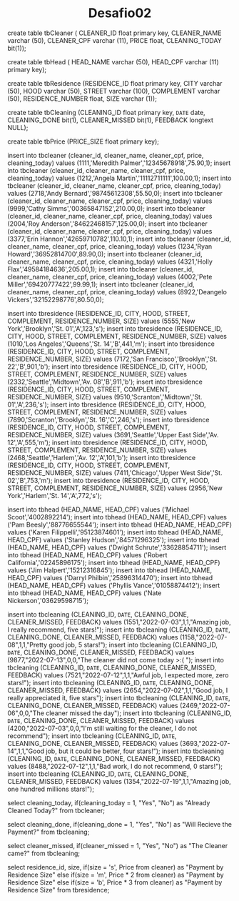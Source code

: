<h1 align="center"> Desafio02 </h1>

create table tbCleaner
( CLEANER_ID float primary key,
CLEANER_NAME varchar (50),
CLEANER_CPF varchar (11),
PRICE float,
CLEANING_TODAY bit(1));

create table tbHead
( HEAD_NAME varchar (50),
HEAD_CPF varchar (11) primary key);

create table tbResidence
(RESIDENCE_ID float primary key,
CITY varchar (50),
HOOD varchar (50),
STREET varchar (100),
COMPLEMENT varchar (50),
RESIDENCE_NUMBER float,
SIZE varchar (1));

create table tbCleaning
(CLEANING_ID float primary key,
`DATE` date,
CLEANING_DONE bit(1),
CLEANER_MISSED bit(1),
FEEDBACK longtext NULL);

create table tbPrice
(PRICE_SIZE float primary key);


insert into tbcleaner (cleaner_id, cleaner_name, cleaner_cpf, price, cleaning_today)
values (1111,'Meredith Palmer','12345678918',75.90,1);
insert into tbcleaner (cleaner_id, cleaner_name, cleaner_cpf, price, cleaning_today)
values (1212,'Angela Martin','11112711111',100.00,1);
insert into tbcleaner (cleaner_id, cleaner_name, cleaner_cpf, price, cleaning_today)
values (2718,'Andy Bernard','98745612308',55.50,0);
insert into tbcleaner (cleaner_id, cleaner_name, cleaner_cpf, price, cleaning_today)
values (9999,'Cathy Simms','00365847152',210.00,0);
insert into tbcleaner (cleaner_id, cleaner_name, cleaner_cpf, price, cleaning_today)
values (2004,'Roy Anderson','84622468157',125.00,0);
insert into tbcleaner (cleaner_id, cleaner_name, cleaner_cpf, price, cleaning_today)
values (3377,'Erin Hannon','42659710782',110.10,1);
insert into tbcleaner (cleaner_id, cleaner_name, cleaner_cpf, price, cleaning_today)
values (1234,'Ryan Howard','36952814700',89.90,0);
insert into tbcleaner (cleaner_id, cleaner_name, cleaner_cpf, price, cleaning_today)
values (4321,'Holly Flax','49584184636',205.00,1);
insert into tbcleaner (cleaner_id, cleaner_name, cleaner_cpf, price, cleaning_today)
values (4002,'Pete Miller','69420777422',99.99,1);
insert into tbcleaner (cleaner_id, cleaner_name, cleaner_cpf, price, cleaning_today)
values (8922,'Deangelo Vickers','32152298776',80.50,0);


insert into tbresidence (RESIDENCE_ID, CITY, HOOD, STREET, COMPLEMENT, RESIDENCE_NUMBER, SIZE)
values (5555,'New York','Brooklyn','St. 01','A',123,'s');
insert into tbresidence (RESIDENCE_ID, CITY, HOOD, STREET, COMPLEMENT, RESIDENCE_NUMBER, SIZE)
values (1010,'Los Angeles','Queens','St. 14','B',441,'m');
insert into tbresidence (RESIDENCE_ID, CITY, HOOD, STREET, COMPLEMENT, RESIDENCE_NUMBER, SIZE)
values (7172,'San Francisco','Brooklyn','St. 22','B',901,'b');
insert into tbresidence (RESIDENCE_ID, CITY, HOOD, STREET, COMPLEMENT, RESIDENCE_NUMBER, SIZE)
values (2332,'Seattle','Midtown','Av. 08','B',911,'b');
insert into tbresidence (RESIDENCE_ID, CITY, HOOD, STREET, COMPLEMENT, RESIDENCE_NUMBER, SIZE)
values (9510,'Scranton','Midtown','St. 01','A',236,'s');
insert into tbresidence (RESIDENCE_ID, CITY, HOOD, STREET, COMPLEMENT, RESIDENCE_NUMBER, SIZE)
values (7890,'Scranton','Brooklyn','St. 16','C',246,'s');
insert into tbresidence (RESIDENCE_ID, CITY, HOOD, STREET, COMPLEMENT, RESIDENCE_NUMBER, SIZE)
values (3691,'Seattle','Upper East Side','Av. 12','A',555,'m');
insert into tbresidence (RESIDENCE_ID, CITY, HOOD, STREET, COMPLEMENT, RESIDENCE_NUMBER, SIZE)
values (2468,'Seattle','Harlem','Av. 12','A',101,'b');
insert into tbresidence (RESIDENCE_ID, CITY, HOOD, STREET, COMPLEMENT, RESIDENCE_NUMBER, SIZE)
values (7411,'Chicago','Upper West Side','St. 02','B',753,'m');
insert into tbresidence (RESIDENCE_ID, CITY, HOOD, STREET, COMPLEMENT, RESIDENCE_NUMBER, SIZE)
values (2956,'New York','Harlem','St. 14','A',772,'s');


insert into tbhead (HEAD_NAME, HEAD_CPF)
values ('Michael Scoot','4002892214');
insert into tbhead (HEAD_NAME, HEAD_CPF)
values ('Pam Beesly','88776655544');
insert into tbhead (HEAD_NAME, HEAD_CPF)
values ('Karen Filippelli','95123874601');
insert into tbhead (HEAD_NAME, HEAD_CPF)
values ('Stanley Hudson','84571296325');
insert into tbhead (HEAD_NAME, HEAD_CPF)
values ('Dwight Schrute','33628854711');
insert into tbhead (HEAD_NAME, HEAD_CPF)
values ('Robert California','02245896175');
insert into tbhead (HEAD_NAME, HEAD_CPF)
values ('Jim Halpert','15212316845');
insert into tbhead (HEAD_NAME, HEAD_CPF)
values ('Darryl Philbin','25896314470');
insert into tbhead (HEAD_NAME, HEAD_CPF)
values ('Phyllis Vance','01058874412');
insert into tbhead (HEAD_NAME, HEAD_CPF)
values ('Nate Nickerson','03629598715');


insert into tbcleaning (CLEANING_ID, `DATE`, CLEANING_DONE, CLEANER_MISSED, FEEDBACK)
values (1551,"2022-07-03",1,1,"Amazing job, I really recommend, five stars!");
insert into tbcleaning (CLEANING_ID, `DATE`, CLEANING_DONE, CLEANER_MISSED, FEEDBACK)
values (1158,"2022-07-08",1,1,"Pretty good job, 5 stars!");
insert into tbcleaning (CLEANING_ID, `DATE`, CLEANING_DONE, CLEANER_MISSED, FEEDBACK)
values (9877,"2022-07-13",0,0,"The cleaner did not come today >:( ");
insert into tbcleaning (CLEANING_ID, `DATE`, CLEANING_DONE, CLEANER_MISSED, FEEDBACK)
values (7521,"2022-07-12",1,1,"Awful job, I expected more, zero stars!");
insert into tbcleaning (CLEANING_ID, `DATE`, CLEANING_DONE, CLEANER_MISSED, FEEDBACK)
values (2654,"2022-07-02",1,1,"Good job, I really appreciated it, five stars");
insert into tbcleaning (CLEANING_ID, `DATE`, CLEANING_DONE, CLEANER_MISSED, FEEDBACK)
values (2469,"2022-07-06",0,0,"The cleaner missed the day");
insert into tbcleaning (CLEANING_ID, `DATE`, CLEANING_DONE, CLEANER_MISSED, FEEDBACK)
values (4200,"2022-07-03",0,0,"I'm still waiting for the cleaner, I do not recommend");
insert into tbcleaning (CLEANING_ID, `DATE`, CLEANING_DONE, CLEANER_MISSED, FEEDBACK)
values (3693,"2022-07-14",1,1,"Good job, but it could be better, four stars!");
insert into tbcleaning (CLEANING_ID, `DATE`, CLEANING_DONE, CLEANER_MISSED, FEEDBACK)
values (8488,"2022-07-12",1,1,"Bad work, I do not recommend, 0 stars!");
insert into tbcleaning (CLEANING_ID, `DATE`, CLEANING_DONE, CLEANER_MISSED, FEEDBACK)
values (1354,"2022-07-19",1,1,"Amazing job, one hundred millions stars!");


select cleaning_today,
if(cleaning_today = 1, "Yes", "No") as "Already Cleaned Today?"
from tbcleaner;

select cleaning_done,
if(cleaning_done = 1, "Yes", "No") as "Will Recieve the Payment?"
from tbcleaning;

select cleaner_missed,
if(cleaner_missed = 1, "Yes", "No") as "The Cleaner came?"
from tbcleaning;

select residence_id, size,
if(size = 's', Price from cleaner) as "Payment by Residence Size"
else if(size = 'm', Price * 2 from cleaner) as "Payment by Residence Size"
else if(size = 'b', Price * 3 from cleaner) as "Payment by Residence Size"
from tbresidence;
